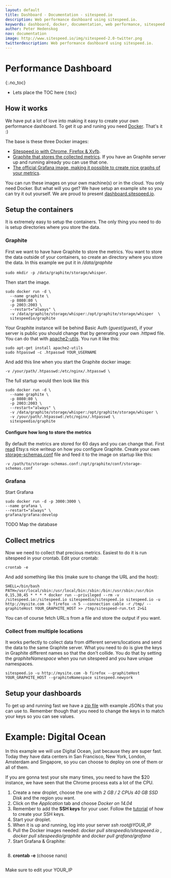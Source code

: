 ```yaml
---
layout: default
title: Dashboard - Documentation - sitespeed.io
description: Web performance dashboard using sitespeed.io.
keywords: dashboard, docker, documentation, web performance, sitespeed.io
author: Peter Hedenskog
nav: documentation
image: http://www.sitespeed.io/img/sitespeed-2.0-twitter.png
twitterdescription: Web performance dashboard using sitespeed.io.
---
```

# Performance Dashboard
{:.no_toc}

* Lets place the TOC here
{:toc}


## How it works
We have put a lot of love into making it easy to create your own performance dashboard. To get it up and runing you need [Docker](https://www.docker.com/). That's it :)

The base is these three Docker images:

  * [Sitespeed.io with Chrome, Firefox & Xvfb](https://registry.hub.docker.com/u/sitespeedio/sitespeed.io/).
  * [Graphite that stores the collected metrics](https://registry.hub.docker.com/u/sitespeedio/graphite/). If you have an Graphite server up and running already you can use that one.
  * [The official Grafana image, making it possible to create nice graphs of your metrics](https://registry.hub.docker.com/u/grafana/grafana/).

You can run these images on your own machine(s) or in the cloud. You only need Docker. But what will you get? We have setup an example site so you can try it out yourself. We are proud to present
[dashboard.sitespeed.io](http://dashboard.sitespeed.io:3000/dashboard/db/american-airlines-summary).

## Setup the containers

It is extremely easy to setup the containers. The only thing you need to do is setup directories where you store the data.

### Graphite
First we want to have have Graphite to store the metrics. You want to store the data outside of your containers, so create an directory where you store the data. In this example we put it in */data/graphite*

`sudo mkdir -p /data/graphite/storage/whisper`.

Then start the image.

~~~
sudo docker run -d \
  --name graphite \
  -p 8080:80 \
  -p 2003:2003 \
  --restart="always" \
  -v /data/graphite/storage/whisper:/opt/graphite/storage/whisper  \
  sitespeedio/graphite
~~~

Your Graphite instance will be behind Basic Auth (*guest*/*guest*), if your server is public you should change that by generating your own .httpwd file. You can do that with [apache2-utils](http://httpd.apache.org/docs/2.2/programs/htpasswd.html). You run it like this:

~~~
sudo apt-get install apache2-utils
sudo htpasswd -c .htpasswd YOUR_USERNAME
~~~

And add this line when you start the Graphite docker image:

~~~
-v /your/path/.htpasswd:/etc/nginx/.htpasswd \
~~~

The full startup would then look like this

~~~
sudo docker run -d \
  --name graphite \
  -p 8080:80 \
  -p 2003:2003 \
  --restart="always" \
  -v /data/graphite/storage/whisper:/opt/graphite/storage/whisper \
  -v /your/path/.htpasswd:/etc/nginx/.htpasswd \
  sitespeedio/graphite
~~~


#### Configure how long to store the metrics
By default the metrics are stored for 60 days and you can change that. First [read]((https://github.com/etsy/statsd/blob/master/docs/graphite.md)) Etsy:s nice writeup on how you configure Graphite. Create your own [storage-schemas.conf](https://github.com/sitespeedio/docker-graphite-statsd/blob/master/conf/graphite/storage-schemas.conf) file and feed it to the image on startup like this:

~~~
-v /path/to/storage-schemas.conf:/opt/graphite/conf/storage-schemas.conf
~~~


### Grafana
Start Grafana

~~~
sudo docker run -d -p 3000:3000 \
--name grafana \
--restart="always" \
grafana/grafana:develop
~~~

TODO Map the database

## Collect metrics
Now we need to collect that precious metrics. Easiest to do it is run sitespeed in your crontab. Edit your crontab:

~~~
crontab -e
~~~

And add something like this (make sure to change the URL and the host):

~~~
SHELL=/bin/bash
PATH=/usr/local/sbin:/usr/local/bin:/sbin:/bin:/usr/sbin:/usr/bin
0,15,30,45 * * * * docker run --privileged --rm -v /sitespeed.io:/sitespeed.io sitespeedio/sitespeed.io sitespeed.io -u http://mysite.com -b firefox -n 5 --connection cable -r /tmp/ --graphiteHost YOUR_GRAPHITE_HOST >> /tmp/sitespeed-run.txt 2>&1
~~~

You can of course fetch URL:s from a file and store the output if you want.

### Collect from multiple locations
It works perfectly to collect data from different servers/locations and send the data to the same Graphite server. What you need to do is give the keys in Graphite different names so that the don't collide. You do that by setting the *graphiteNamespace* when you run sitespeed and you have unique namespaces.

~~~
sitespeed.io -u http://mysite.com -b firefox --graphiteHost YOUR_GRAPHITE_HOST --graphiteNamespace sitespeed.newyork
~~~

## Setup your dashboards
To get up and running fast we have a [zip file]() with example JSON:s that you can use to. Remember though that you need to change the keys in to match your keys so you can see values.


# Example: Digital Ocean

In this example we will use Digital Ocean, just because they are super fast. Today they have data centers in San Francisco, New York, London, Amsterdam and Singapore, so you can choose to deploy on one of them or all of them.

If you are gonna test your site many times, you need to have the $20 instance, we have seen that the Chrome process eats a lot of the CPU.

1. Create a new droplet, choose the one with *2 GB / 2 CPUs 40 GB SSD Disk* and the region you want.
2. Click on the *Application* tab and choose *Docker on 14.04*
3. Remember to add the **SSH keys** for your user. Follow the [tutorial](https://www.digitalocean.com/community/tutorials/how-to-use-ssh-keys-with-digitalocean-droplets) of how to create your SSH keys.
4. Start your droplet.
5. When it is up and running, log into your server *ssh root@YOUR_IP*
6. Pull the Docker images needed:
*docker pull sitespeedio/sitespeeed.io* ,
*docker pull sitespeedio/graphite* and *docker pull grafana/grafana*
7. Start Grafana & Graphite:

~~~

~~~
8. **crontab -e** (choose nano)

~~~crontab

~~~
Make sure to edit your YOUR_IP
